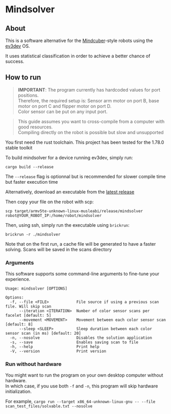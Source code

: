 # Mindsolver

## About

This is a software alternative for the [Mindcuber](http://mindcuber.com/)-style robots using the [ev3dev](https://www.ev3dev.org/) OS.

It uses statistical classification in order to achieve a better chance of success.

## How to run

> **IMPORTANT**: The program currently has hardcoded values for port positions.  
> Therefore, the required setup is: Sensor arm motor on port B, base motor on port C and flipper motor on port D.  
> Color sensor can be put on any input port.

> This guide assumes you want to cross-compile from a computer with good resources.  
> Compiling directly on the robot is possible but slow and unsupported

You first need the rust toolchain. This project has been tested for the 1.78.0 stable toolkit

To build mindsolver for a device running ev3dev, simply run:
```shell
cargo build --release
```  
The `--release` flag is optionnal but is recommended for slower compile time but faster execution time

Alternatively, download an executable from the [latest release](https://github.com/Seliaste/mindsolver/releases/)

Then copy your file on the robot with scp:
```shell
scp target/armv5te-unknown-linux-musleabi/release/mindsolver robot@YOUR_ROBOT_IP:/home/robot/mindsolver
```
Then, using ssh, simply run the executable using `brickrun`:
```shell
brickrun -r ./mindsolver
```

Note that on the first run, a cache file will be generated to have a faster solving. 
Scans will be saved in the scans directory

### Arguments

This software supports some command-line arguments to fine-tune your experience.
```text
Usage: mindsolver [OPTIONS]

Options:
  -f, --file <FILE>            File source if using a previous scan file. Will skip scan
      --iteration <ITERATION>  Number of color sensor scans per facelet [default: 5]
      --movement <MOVEMENT>    Movement between each color sensor scan [default: 8]
      --sleep <SLEEP>          Sleep duration between each color sensor scan (in ms) [default: 20]
  -n, --nosolve                Disables the solution application
  -s, --save                   Enables saving scan to file
  -h, --help                   Print help
  -V, --version                Print version
```

### Run without hardware

You might want to run the program on your own desktop computer without hardware.  
In which case, if you use both `-f` and `-n`,
this program will skip hardware initialization.

For example, `cargo run --target x86_64-unknown-linux-gnu -- --file scan_test_files/solvable.txt --nosolve`
